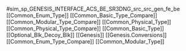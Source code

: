 #sim_sp_GENESIS_INTERFACE_ACS_BE_SR3DNG_src_src_gen_fe_be
[[Common_Enum_Type]]
[[Common_Basic_Type_Compare]]
[[Common_Modular_Type_Compare]]
[[Common_Physical_Type]]
[[Common_Physical_Type_Compare]]
[[Common_Basic_Type]]
[[Optional_Blk_Decoy_Blk]]
[[Genesis]]
[[Genesis.Conversions]]
[[Common_Enum_Type_Compare]]
[[Common_Modular_Type]]
